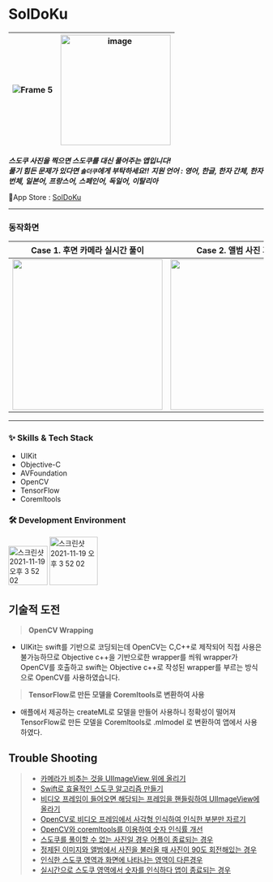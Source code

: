 
# SolDoKu
|![Frame 5](https://user-images.githubusercontent.com/63584245/198891933-9802142e-f07a-4cb0-a524-e2966e08ea75.svg)|<img width="217" alt="image" src="https://user-images.githubusercontent.com/63584245/196262442-78d3cd11-f7e0-4fb3-b399-47f0cc37e468.jpeg">|
|:---:|:---:|


 _**스도쿠 사진을 찍으면 스도쿠를 대신 풀어주는 앱입니다!**_ <br/>
 _**풀기 힘든 문제가 있다면 `솔더쿠`에게 부탁하세요!!**_
 _**지원 언어 : 영어, 한글, 한자 간체, 한자 번체, 일본어, 프랑스어, 스페인어, 독일어, 이탈리아**_

🔗App Store : <a href="https://apps.apple.com/kr/app/soldoku/id6443436449">SolDoKu</a>



---
### 동작화면
|Case 1. 후면 카메라 실시간 풀이|Case 2. 앨범 사진 기반 풀이|Case 3. 사용자 입력 기반 풀이|
|:---:|:---:|:---:|
|<img src= "https://user-images.githubusercontent.com/63584245/194868092-6b418225-66e8-4955-8428-c999d884ab12.gif" width="296">|<img src= "https://user-images.githubusercontent.com/63584245/191350899-77975436-bbf7-4be5-aba0-b6f54dd57546.gif" width="296">|<img src= "https://user-images.githubusercontent.com/63584245/194869326-73162aad-ad56-43c8-bcf3-cdc88d670313.gif" width="296">|


---
### :sparkles: Skills & Tech Stack
* UIKit
* Objective-C
* AVFoundation
* OpenCV
* TensorFlow
* Coremltools

### 🛠 Development Environment

<img width="77" alt="스크린샷 2021-11-19 오후 3 52 02" src="https://img.shields.io/badge/iOS-15.0+-silver"> <img width="95" alt="스크린샷 2021-11-19 오후 3 52 02" src="https://img.shields.io/badge/Xcode-13.3-blue">


## 기술적 도전

> **OpenCV Wrapping**
* UIKit는 swift를 기반으로 코딩되는데 OpenCV는 C,C++로 제작되어 직접 사용은 불가능하므로 Objective c++을 기반으로한 wrapper를 씌워 wrapper가 OpenCV를 호출하고 swift는 Objective c++로 작성된 wrapper를 부르는 방식으로 OpenCV를 사용하였습니다.

> **TensorFlow로 만든 모델을 Coremltools로 변환하여 사용**
* 애플에서 제공하는 createML로 모델을 만들어 사용하니 정확성이 떨어져 TensorFlow로 만든 모델을 Coremltools로 .mlmodel 로 변환하여 앱에서 사용하였다.


## Trouble Shooting

> * <a href="https://github.com/Juhwa-Lee1023/SolDoKu/pull/2">카메라가 비추는 것을 UIImageView 위에 올리기</a>
> * <a href="https://github.com/Juhwa-Lee1023/SolDoKu/pull/4">Swift로 효율적인 스도쿠 알고리즘 만들기</a>
> * <a href="https://github.com/Juhwa-Lee1023/SolDoKu/pull/6">비디오 프레임이 들어오면 해당되는 프레임을 핸들링하여 UIImageView에 올라기</a>
> * <a href="https://github.com/Juhwa-Lee1023/SolDoKu/pull/8">OpenCV로 비디오 프레임에서 사각형 인식하여 인식한 부분만 자르기</a>
> * <a href="https://github.com/Juhwa-Lee1023/SolDoKu/pull/16">OpenCV와 coremltools를 이용하여 숫자 인식률 개선</a>
> * <a href="https://github.com/Juhwa-Lee1023/SolDoKu/pull/18">스도쿠를 풀이할 수 없는 사진일 경우 어플이 종료되는 경우</a>
> * <a href="https://github.com/Juhwa-Lee1023/SolDoKu/pull/20">정제된 이미지와 앨범에서 사진을 불러올 때 사진이 90도 회전해있는 경우</a>
> * <a href="https://github.com/Juhwa-Lee1023/SolDoKu/pull/36">인식한 스도쿠 영역과 화면에 나타나는 영역이 다른경우</a>
> * <a href="https://github.com/Juhwa-Lee1023/SolDoKu/pull/36">실시간으로 스도쿠 영역에서 숫자를 인식하다 앱이 종료되는 경우</a>

